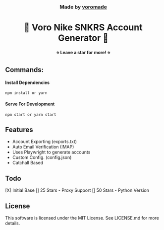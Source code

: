 <h3 align="center">
  Made by <a href="https://github.com/voromade">voromade</a>
</h3>

<h1 align="center">👟 Voro Nike SNKRS Account Generator 👟</h1>
<h4 align="center">⭐ Leave a star for more! ⭐</h4>

## Commands:

#### **Install Dependencies**

```
npm install or yarn
```

#### **Serve For Development**

```
npm start or yarn start
```

## Features

- Account Exporting (exports.txt)
- Auto Email Verification (IMAP)
- Uses Playwright to generate accounts
- Custom Config. (config.json)
- Catchall Based

## Todo

[X] Initial Base
[] 25 Stars - Proxy Support
[] 50 Stars - Python Version

## License

This software is licensed under the MIT License. See LICENSE.md for more details.
